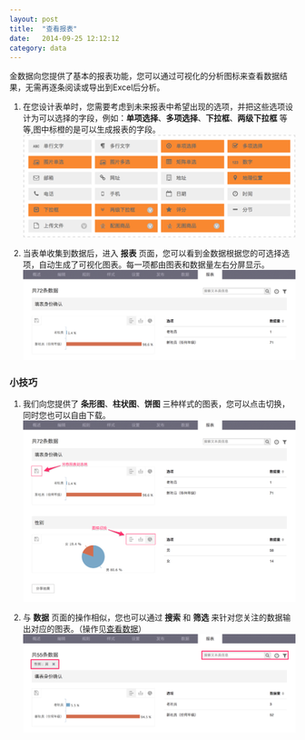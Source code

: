 ```yaml
---
layout: post
title:  "查看报表"
date:   2014-09-25 12:12:12
category: data
---
```


金数据向您提供了基本的报表功能，您可以通过可视化的分析图标来查看数据结果，无需再逐条阅读或导出到Excel后分析。

1. 在您设计表单时，您需要考虑到未来报表中希望出现的选项，并把这些选项设计为可以选择的字段，例如：**单项选择**、**多项选择**、**下拉框**、**两级下拉框** 等等,图中标橙的是可以生成报表的字段。
	![](/images/report-field.png)

2. 当表单收集到数据后，进入 **报表** 页面，您可以看到金数据根据您的可选择选项，自动生成了可视化图表。每一项都由图表和数据量左右分屏显示。
	![](/images/report-result.png)


### 小技巧

1. 我们向您提供了 **条形图**、**柱状图**、**饼图** 三种样式的图表，您可以点击切换，同时您也可以自由下载。
	![](/images/report-result_chart.png)

2. 与 **数据** 页面的操作相似，您也可以通过 **搜索** 和 **筛选** 来针对您关注的数据输出对应的图表。（操作见[查看数据](data.html)）
	![](/images/report-filter.png)
